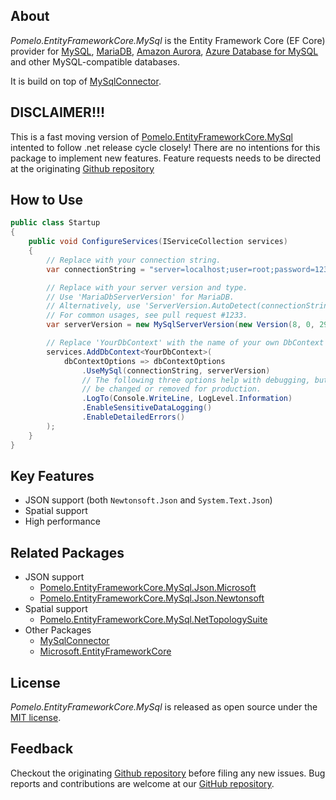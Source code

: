 ﻿## About

_Pomelo.EntityFrameworkCore.MySql_ is the Entity Framework Core (EF Core) provider for [MySQL](https://www.mysql.com), [MariaDB](https://mariadb.org), [Amazon Aurora](https://aws.amazon.com/rds/aurora), [Azure Database for MySQL](https://azure.microsoft.com/en-us/services/mysql) and other MySQL-compatible databases.

It is build on top of [MySqlConnector](https://github.com/mysql-net/MySqlConnector).

## DISCLAIMER!!!
This is a fast moving version of [Pomelo.EntityFrameworkCore.MySql](https://www.nuget.org/packages/Pomelo.EntityFrameworkCore.MySql) intented to follow .net release cycle closely!
There are no intentions for this package to implement new features. Feature requests needs to be directed at the originating [Github repository](https://github.com/PomeloFoundation/Pomelo.EntityFrameworkCore.MySql)

## How to Use

```csharp
public class Startup
{
    public void ConfigureServices(IServiceCollection services)
    {
        // Replace with your connection string.
        var connectionString = "server=localhost;user=root;password=1234;database=ef";

        // Replace with your server version and type.
        // Use 'MariaDbServerVersion' for MariaDB.
        // Alternatively, use 'ServerVersion.AutoDetect(connectionString)'.
        // For common usages, see pull request #1233.
        var serverVersion = new MySqlServerVersion(new Version(8, 0, 29));

        // Replace 'YourDbContext' with the name of your own DbContext derived class.
        services.AddDbContext<YourDbContext>(
            dbContextOptions => dbContextOptions
                .UseMySql(connectionString, serverVersion)
                // The following three options help with debugging, but should
                // be changed or removed for production.
                .LogTo(Console.WriteLine, LogLevel.Information)
                .EnableSensitiveDataLogging()
                .EnableDetailedErrors()
        );
    }
}
```

## Key Features

* JSON support (both `Newtonsoft.Json` and `System.Text.Json`)
* Spatial support
* High performance

## Related Packages

* JSON support
  * [Pomelo.EntityFrameworkCore.MySql.Json.Microsoft](https://www.nuget.org/packages/Pomelo.EntityFrameworkCore.MySql.Json.Microsoft)
  * [Pomelo.EntityFrameworkCore.MySql.Json.Newtonsoft](https://www.nuget.org/packages/Pomelo.EntityFrameworkCore.MySql.Json.Newtonsoft)
* Spatial support
  * [Pomelo.EntityFrameworkCore.MySql.NetTopologySuite](https://www.nuget.org/packages/Pomelo.EntityFrameworkCore.MySql.NetTopologySuite)
* Other Packages
  * [MySqlConnector](https://www.nuget.org/packages/MySqlConnector)
  * [Microsoft.EntityFrameworkCore](https://www.nuget.org/packages/Microsoft.EntityFrameworkCore)

## License

_Pomelo.EntityFrameworkCore.MySql_ is released as open source under the [MIT license](https://github.com/PomeloFoundation/Pomelo.EntityFrameworkCore.MySql/blob/main/LICENSE).

## Feedback

Checkout the originating [Github repository](https://github.com/PomeloFoundation/Pomelo.EntityFrameworkCore.MySql) before filing any new issues.
Bug reports and contributions are welcome at our [GitHub repository](https://github.com/microting/Pomelo.EntityFrameworkCore.MySql).